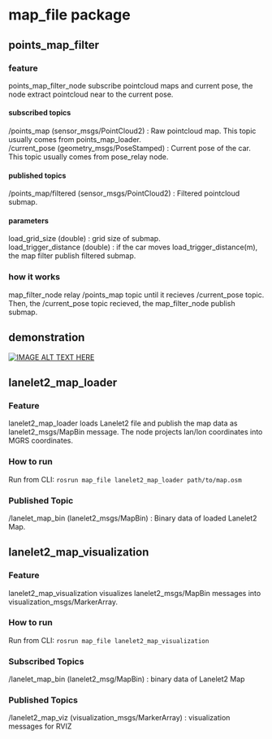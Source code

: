 # map_file package
## points_map_filter
### feature
points_map_filter_node subscribe pointcloud maps and current pose, the node extract pointcloud near to the current pose.

#### subscribed topics
/points_map (sensor_msgs/PointCloud2)  : Raw pointcloud map. This topic usually comes from points_map_loader.  
/current_pose (geometry_msgs/PoseStamped) : Current pose of the car. This topic usually comes from pose_relay node.  

#### published topics
/points_map/filtered (sensor_msgs/PointCloud2) : Filtered pointcloud submap.  

#### parameters
load_grid_size (double) : grid size of submap.  
load_trigger_distance (double) : if the car moves load_trigger_distance(m), the map filter publish filtered submap. 

### how it works
map_filter_node relay /points_map topic until it recieves /current_pose topic.  
Then, the /current_pose topic recieved, the map_filter_node publish submap.

## demonstration
[![IMAGE ALT TEXT HERE](http://img.youtube.com/vi/LpKIuI5b4DU/0.jpg)](http://www.youtube.com/watch?v=LpKIuI5b4DU)

## lanelet2_map_loader
### Feature
lanelet2_map_loader loads Lanelet2 file and publish the map data as lanelet2_msgs/MapBin message.
The node projects lan/lon coordinates into MGRS coordinates. 

### How to run
Run from CLI:
`rosrun map_file lanelet2_map_loader path/to/map.osm`

### Published Topic
/lanelet_map_bin (lanelet2_msgs/MapBin) : Binary data of loaded Lanelet2 Map.

## lanelet2_map_visualization
### Feature
lanelet2_map_visualization visualizes lanelet2_msgs/MapBin messages into visualization_msgs/MarkerArray.

### How to run 
Run from CLI:
`rosrun map_file lanelet2_map_visualization`

### Subscribed Topics
/lanelet_map_bin (lanelet2_msg/MapBin) : binary data of Lanelet2 Map

### Published Topics
/lanelet2_map_viz (visualization_msgs/MarkerArray) : visualization messages for RVIZ
